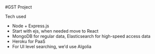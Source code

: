 #GST Project

Tech used 
- Node + Express.js
- Start with ejs, when needed move to React
- MongoDB for regular data, Elasticsearch for high-speed access data
- Heroku for PaaS
- For UI level searching, we'd use Algolia